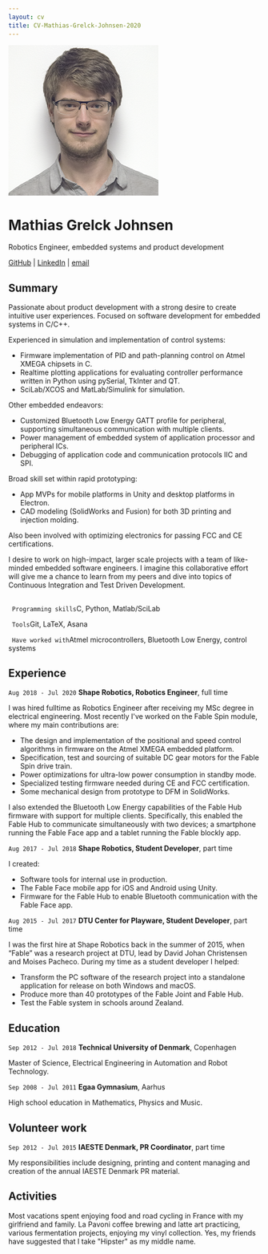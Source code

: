 ```yaml
---
layout: cv
title: CV-Mathias-Grelck-Johnsen-2020
---
```


<!-- 
Render using jekyll by running:
jekyll serve
-->

<div id="headshot">
    <img src="media/headshot.png" alt="Mathias Grelck Johnsen" />
</div>



# Mathias Grelck Johnsen
Robotics Engineer, embedded systems and product development

<div id="webaddress">
<a href="https://github.com/MathGrelck">GitHub</a>
| <a href="https://www.linkedin.com/in/mathias-grelck-johnsen-8513056a/">LinkedIn</a>
| <a href="mailto:{{ 'mathgrelck@gmail.com' | encode_email }}" title="email">email</a>
</div>


## Summary
Passionate about product development with a strong desire to create intuitive user experiences. Focused on software development for embedded systems in C/C++.

Experienced in simulation and implementation of control systems:

+ Firmware implementation of PID and path-planning control on Atmel XMEGA chipsets in C.
+ Realtime plotting applications for evaluating controller performance written in Python using pySerial, TkInter and QT.
+ SciLab/XCOS and MatLab/Simulink for simulation.

Other embedded endeavors:
+ Customized Bluetooth Low Energy GATT profile for peripheral, supporting simultaneous communication with multiple clients.
+ Power management of embedded system of application processor and peripheral ICs.
+ Debugging of application code and communication protocols IIC and SPI.

Broad skill set within rapid prototyping:

+ App MVPs for mobile platforms in Unity and desktop platforms in Electron.
+ CAD modeling (SolidWorks and Fusion) for both 3D printing and injection molding.

Also been involved with optimizing electronics for passing FCC and CE certifications.

I desire to work on high-impact, larger scale projects with a team of like-minded embedded software engineers. I imagine this collaborative effort will give me a chance to learn from my peers and dive into topics of Continuous Integration and Test Driven Development.

<h2></h2>
<code class="skills"> Programming skills</code><span>C, Python, Matlab/SciLab</span>

<code class="skills">              Tools</code><span>Git, LaTeX, Asana</span>

<code class="skills">   Have worked with</code><span>Atmel microcontrollers, Bluetooth Low Energy, control systems</span>


## Experience

`Aug 2018 - Jul 2020`
__Shape Robotics, Robotics Engineer__, full time

I was hired fulltime as Robotics Engineer after receiving my MSc degree in electrical engineering.
Most recently I've worked on the Fable Spin module, where my main contributions are:

+ The design and implementation of the positional and speed control algorithms in firmware on the Atmel XMEGA embedded platform.
+ Specification, test and sourcing of suitable DC gear motors for the Fable Spin drive train.
+ Power optimizations for ultra-low power consumption in standby mode.
+ Specialized testing firmware needed during CE and FCC certification.
+ Some mechanical design from prototype to DFM in SolidWorks.

I also extended the Bluetooth Low Energy capabilities of the Fable Hub firmware with support for multiple clients. Specifically, this enabled the Fable Hub to communicate simultaneously with two devices; a smartphone running the Fable Face app and a tablet running the Fable blockly app.


`Aug 2017 - Jul 2018`
__Shape Robotics, Student Developer__, part time

I created:
+ Software tools for internal use in production.
+ The Fable Face mobile app for iOS and Android using Unity.
+ Firmware for the Fable Hub to enable Bluetooth communication with the Fable Face app.


`Aug 2015 - Jul 2017`
__DTU Center for Playware, Student Developer__, part time

I was the first hire at Shape Robotics back in the summer of 2015, when “Fable” was a research project at DTU, lead by David Johan Christensen and Moises Pacheco. During my time as a student developer I helped:
+ Transform the PC software of the research project into a standalone application for release on both Windows and macOS.
+ Produce more than 40 prototypes of the Fable Joint and Fable Hub.
+ Test the Fable system in schools around Zealand.



## Education

`Sep 2012 - Jul 2018`
__Technical University of Denmark__, Copenhagen

Master of Science, Electrical Engineering in Automation and Robot Technology.

`Sep 2008 - Jul 2011`
__Egaa Gymnasium__, Aarhus

High school education in Mathematics, Physics and Music.



## Volunteer work

`Sep 2012 - Jul 2015`
__IAESTE Denmark, PR Coordinator__, part time

My responsibilities include designing, printing and content managing and creation of the annual IAESTE Denmark PR material.


## Activities
Most vacations spent enjoying food and road cycling in France with my girlfriend and family. La Pavoni coffee brewing and latte art practicing, various fermentation projects, enjoying my vinyl collection. Yes, my friends have suggested that I take "Hipster" as my middle name.

